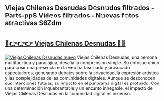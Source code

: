 ## Viejas Chilenas Desnudas D𝚎sn𝚞dos filtr𝚊dos - Parts-ppS Vid𝚎os filtr𝚊dos - N𝚞evas f𝚘tos atr𝚊ctivas S6Zdm

# <h2><a href="http://mbap3z.tromn.icu/?c=Viejas+Chilenas+Desnudas">🔗👉👉👉 Viejas Chilenas Desnudas 🔗🔗</a></h2>

[![Viejas Chilenas Desnudas nuevo](https://i.imgur.com/pEAQMta.gif)](http://mbap3z.tromn.icu/?c=Viejas+Chilenas+Desnudas)
Viejas Chilenas Desnudas, una persona multifacética y paradójica, desafía la comprensión simple. Su enfoque único para crear una presencia en la web ha fascinado y provocado espectadores, generando debates sobre la privacidad, la expresión artística y las complejidades de las comunidades digitales. Aunque se desconocen sus intenciones futuras, su impacto en el panorama digital es profundo. Con una determinación inquebrantable y un encanto innegable, el impacto de Viejas Chilenas Desnudas en la comunidad digital es inmenso.
